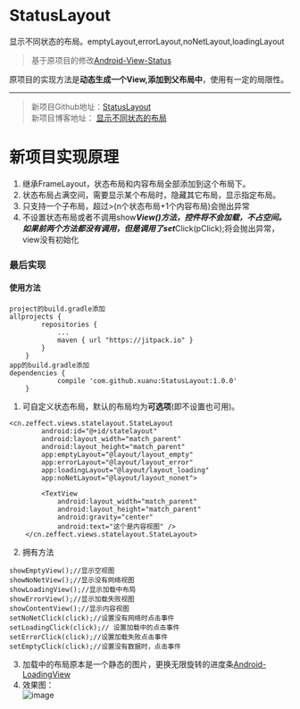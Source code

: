 # StatusLayout
显示不同状态的布局。emptyLayout,errorLayout,noNetLayout,loadingLayout
> 基于原项目的修改[Android-View-Status](https://github.com/xuanu/Android-View-Status)  
  
原项目的实现方法是**动态生成一个View,添加到父布局中**，使用有一定的局限性。  
***  
> 新项目Github地址：[StatusLayout](https://github.com/xuanu/StatusLayout)  
> 新项目博客地址： [显示不同状态的布局](http://zeffect.cn/index.php/archives/13/)  
  
# 新项目实现原理  
1. 继承FrameLayout，状态布局和内容布局全部添加到这个布局下。  
2. 状态布局占满空间，需要显示某个布局时，隐藏其它布局，显示指定布局。  
3. 只支持一个子布局，超过>(n个状态布局+1个内容布局)会抛出异常
4. 不设置状态布局或者不调用show***View()方法，控件将不会加载，不占空间。如果前两个方法都没有调用，但是调用了set***Click(pClick);将会抛出异常，view没有初始化
### 最后实现  
#### 使用方法  
```
project的build.gradle添加  
allprojects {
		repositories {
			...
			maven { url "https://jitpack.io" }
		}
	}  
app的build.gradle添加  
dependencies {
	        compile 'com.github.xuanu:StatusLayout:1.0.0'
	}
```
1. 可自定义状态布局，默认的布局均为**可选项**(即不设置也可用)。  
```  
<cn.zeffect.views.statelayout.StateLayout
        android:id="@+id/statelayout"
        android:layout_width="match_parent"
        android:layout_height="match_parent"
        app:emptyLayout="@layout/layout_empty"
        app:errorLayout="@layout/layout_error"
        app:loadingLayout="@layout/layout_loading"
        app:noNetLayout="@layout/layout_nonet">

        <TextView
            android:layout_width="match_parent"
            android:layout_height="match_parent"
            android:gravity="center"
            android:text="这个是内容视图" />
    </cn.zeffect.views.statelayout.StateLayout>     
```  
2. 拥有方法  
```
showEmptyView();//显示空视图  
showNoNetView();//显示没有网络视图  
showLoadingView();//显示加载中布局  
showErrorView();//显示加载失败视图  
showContentView();//显示内容视图  
setNoNetClick(click);//设置没有网络时点击事件   
setLoadingClick(click);// 设置加载中的点击事件  
setErrorClick(click);//设置加载失败点击事件  
setEmptyClick(click);//设置没有数据时，点击事件  
```  
3. 加载中的布局原本是一个静态的图片，更换无限旋转的进度条[Android-LoadingView](https://github.com/xuanu/Android-LoadingView)  
4. 效果图：  
![image](http://ww4.sinaimg.cn/mw690/7a18e5c2gw1f8615kgf9ug206q085q49.gif)
